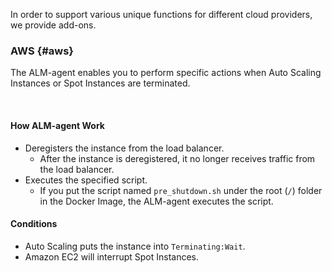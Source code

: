 In order to support various unique functions for different cloud providers, we provide add-ons.

### AWS {#aws}
The ALM-agent enables you to perform specific actions when Auto Scaling Instances or Spot Instances are terminated.

<br>

#### How ALM-agent Work
- Deregisters the instance from the load balancer.
  - After the instance is deregistered, it no longer receives traffic from the load balancer.
- Executes the specified script.
  - If you put the script named `pre_shutdown.sh` under the root (`/`) folder in the Docker Image, the ALM-agent executes the script.

#### Conditions
- Auto Scaling puts the instance into `Terminating:Wait`.
- Amazon EC2 will interrupt Spot Instances.
